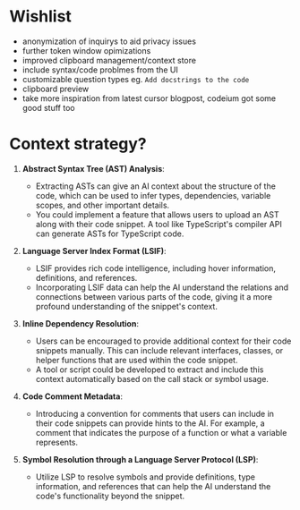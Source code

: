 
# Wishlist
- anonymization of inquirys to aid privacy issues
- further token window opimizations
- improved clipboard management/context store
- include syntax/code problmes from the UI
- customizable question types eg. `Add docstrings to the code`
- clipboard preview
- take more inspiration from latest cursor blogpost, codeium got some good stuff too


# Context strategy?

1. **Abstract Syntax Tree (AST) Analysis**:
   - Extracting ASTs can give an AI context about the structure of the code, which can be used to infer types, dependencies, variable scopes, and other important details.
   - You could implement a feature that allows users to upload an AST along with their code snippet. A tool like TypeScript's compiler API can generate ASTs for TypeScript code.

2. **Language Server Index Format (LSIF)**:
   - LSIF provides rich code intelligence, including hover information, definitions, and references.
   - Incorporating LSIF data can help the AI understand the relations and connections between various parts of the code, giving it a more profound understanding of the snippet's context.

3. **Inline Dependency Resolution**:
   - Users can be encouraged to provide additional context for their code snippets manually. This can include relevant interfaces, classes, or helper functions that are used within the code snippet.
   - A tool or script could be developed to extract and include this context automatically based on the call stack or symbol usage.

4. **Code Comment Metadata**:
   - Introducing a convention for comments that users can include in their code snippets can provide hints to the AI. For example, a comment that indicates the purpose of a function or what a variable represents.

5. **Symbol Resolution through a Language Server Protocol (LSP)**:
   - Utilize LSP to resolve symbols and provide definitions, type information, and references that can help the AI understand the code's functionality beyond the snippet.
